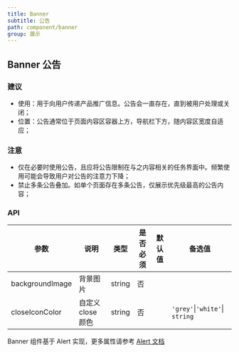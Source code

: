 ```yaml
---
title: Banner
subtitle: 公告
path: component/banner
group: 展示
---
```


## Banner 公告

### 建议

- 使用：用于向用户传递产品推广信息。公告会一直存在，直到被用户处理或关闭；
- 位置：公告通常位于页面内容区容器上方，导航栏下方，随内容区宽度自适应；

### 注意

- 仅在必要时使用公告，且应将公告限制在与之内容相关的任务界面中。频繁使用可能会导致用户对公告的注意力下降；
- 禁止多条公告叠加。如单个页面存在多条公告，仅展示优先级最高的公告内容；

### API

| 参数            | 说明              | 类型   | 是否必须 | 默认值 | 备选值                         |
| --------------- | ----------------- | ------ | -------- | ------ | ------------------------------ |
| backgroundImage | 背景图片          | string | 否       |        |                                |
| closeIconColor  | 自定义 close 颜色 | string | 否       |        | `'grey'`\|`'white'`\| `string` |

Banner 组件基于 Alert 实现，更多属性请参考 [Alert 文档](https://youzan.github.io/zent/zh/component/alert)
